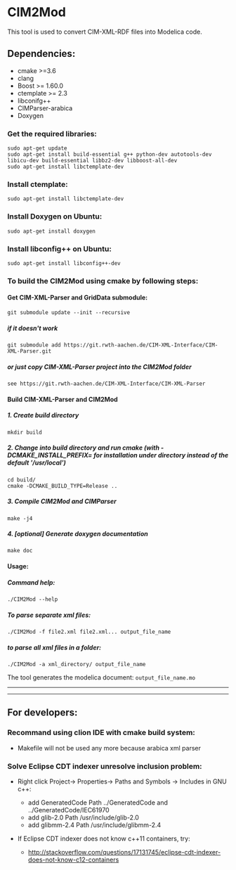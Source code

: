 # CIM2Mod

This tool is used to convert CIM-XML-RDF files into Modelica code.

## Dependencies:
* cmake >=3.6
* clang
* Boost >= 1.60.0
* ctemplate >= 2.3
* libconifg++
* CIMParser-arabica
* Doxygen

### Get the required libraries:

    sudo apt-get update
    sudo apt-get install build-essential g++ python-dev autotools-dev libicu-dev build-essential libbz2-dev libboost-all-dev
    sudo apt-get install libctemplate-dev
    
### Install ctemplate:
    sudo apt-get install libctemplate-dev
### Install Doxygen on Ubuntu:
	sudo apt-get install doxygen

### Install libconfig++ on Ubuntu:
    sudo apt-get install libconfig++-dev


### To build the CIM2Mod using cmake by following steps:

#### Get CIM-XML-Parser and GridData submodule:

    git submodule update --init --recursive
    
##### if it doesn't work
    
    git submodule add https://git.rwth-aachen.de/CIM-XML-Interface/CIM-XML-Parser.git

#####  or just copy CIM-XML-Parser project into the CIM2Mod folder
    
    see https://git.rwth-aachen.de/CIM-XML-Interface/CIM-XML-Parser

#### Build CIM-XML-Parser and CIM2Mod

##### 1. Create build directory

    mkdir build

##### 2. Change into build directory and run cmake (with -DCMAKE_INSTALL_PREFIX=<PREFIX> for installation under <PREFIX> directory instead of the default '/usr/local')

    cd build/
    cmake -DCMAKE_BUILD_TYPE=Release ..

##### 3. Compile CIM2Mod and CIMParser

    make -j4

##### 4. [optional] Generate doxygen documentation

    make doc

#### Usage:
##### Command help:

    ./CIM2Mod --help

##### To parse separate xml files:

    ./CIM2Mod -f file2.xml file2.xml... output_file_name 

##### to parse all xml files in a folder:

    ./CIM2Mod -a xml_directory/ output_file_name
    
  The tool generates the modelica document: `output_file_name.mo`

***

***
## For developers:
### Recommand using clion IDE with cmake build system: 
* Makefile will not be used any more because arabica xml parser

### Solve Eclipse CDT indexer unresolve inclusion problem:
* Right click Project-> Properties-> Paths and Symbols -> Includes in GNU c++:

  * add GeneratedCode Path ../GeneratedCode and ../GeneratedCode/IEC61970
  * add glib-2.0 Path /usr/include/glib-2.0
  * add glibmm-2.4 Path /usr/include/glibmm-2.4

* If Eclipse CDT indexer does not know c++11 containers, try:
  * http://stackoverflow.com/questions/17131745/eclipse-cdt-indexer-does-not-know-c12-containers
